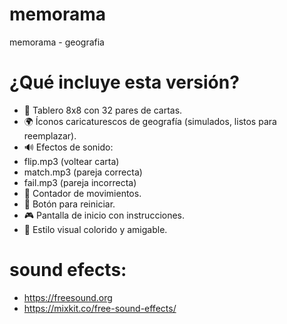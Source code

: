 # memorama
memorama - geografia

# ¿Qué incluye esta versión?
- 🧠 Tablero 8x8 con 32 pares de cartas.
- 🌍 Íconos caricaturescos de geografía (simulados, listos para reemplazar).
- 🔊 Efectos de sonido:
- flip.mp3 (voltear carta)
- match.mp3 (pareja correcta)
- fail.mp3 (pareja incorrecta)
- 🔢 Contador de movimientos.
- 🔁 Botón para reiniciar.
- 🎮 Pantalla de inicio con instrucciones.
- 🎨 Estilo visual colorido y amigable.

# sound efects:
- https://freesound.org
- https://mixkit.co/free-sound-effects/
